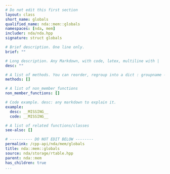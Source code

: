 ```yaml
---
# Do not edit this first section
layout: class
short_name: globals
qualified_name: nda::mem::globals
namespaces: [nda, mem]
includer: nda/nda.hpp
signature: struct globals

# Brief description. One line only.
brief: ""

# Long description. Any Markdown, with code, latex, multiline with |
desc: ""

# A list of methods. You can reorder, regroup into a dict : groupname -> list
methods: []

# A list of non_member_functions
non_member_functions: []

# Code example. desc: any markdown to explain it.
example:
  desc: __MISSING__
  code: __MISSING__

# A list of related functions/classes
see-also: []

# ---------- DO NOT EDIT BELOW --------
permalink: /cpp-api/nda/mem/globals
title: nda::mem::globals
source: nda/storage/rtable.hpp
parent: nda::mem
has_children: true
...
```


